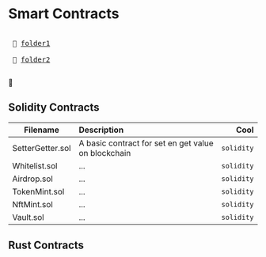 # Smart Contracts

<kbd> <br> :file_folder: [folder1][link1] <br> </kbd>
<kbd> <br> :file_folder: [folder2][link2] <br> </kbd>

[link1]: https://link1.com/
[link2]: https://link2.com/
:bookmark:

## Solidity Contracts

| Filename      | Description   | Cool  |
| ------------- |:-------------| -----:|
| SetterGetter.sol      | A basic contract for set en get value on blockchain | `solidity` |
| Whitelist.sol      | ... | `solidity` |
| Airdrop.sol      | ... | `solidity` |
| TokenMint.sol      | ... | `solidity` |
| NftMint.sol      | ... | `solidity` |
| Vault.sol      | ... | `solidity` |


## Rust Contracts
